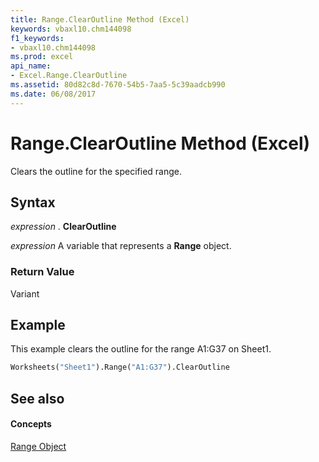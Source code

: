 ```yaml
---
title: Range.ClearOutline Method (Excel)
keywords: vbaxl10.chm144098
f1_keywords:
- vbaxl10.chm144098
ms.prod: excel
api_name:
- Excel.Range.ClearOutline
ms.assetid: 80d82c8d-7670-54b5-7aa5-5c39aadcb990
ms.date: 06/08/2017
---
```



# Range.ClearOutline Method (Excel)

Clears the outline for the specified range.


## Syntax

 _expression_ . **ClearOutline**

 _expression_ A variable that represents a **Range** object.


### Return Value

Variant


## Example

This example clears the outline for the range A1:G37 on Sheet1.


```vb
Worksheets("Sheet1").Range("A1:G37").ClearOutline
```


## See also


#### Concepts


[Range Object](Excel.Range(objec).md)

